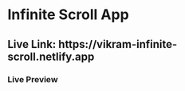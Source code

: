<h1>Infinite Scroll App</h1>

<h2>Live Link: https://vikram-infinite-scroll.netlify.app</h2>
 <h3>Live Preview </h3>
 
